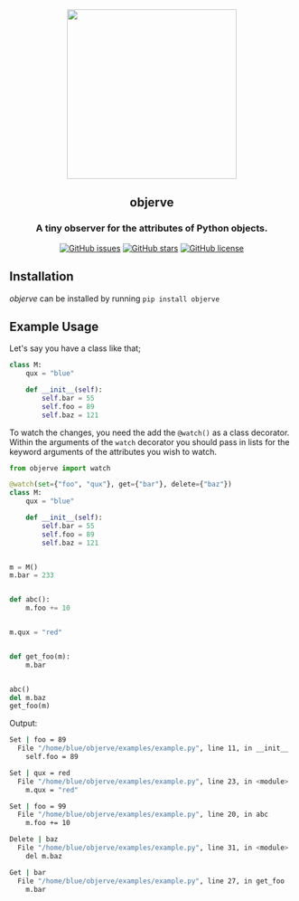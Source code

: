 <div align="center">
  <img src="https://github.com/furkanonder/objerve/blob/main/assets/logo/objerve.png" width=300px />
  <h2>objerve</h2>
  <h3>A tiny observer for the attributes of Python objects.</h3>
  <a href="https://github.com/furkanonder/objerve/issues"><img alt="GitHub issues" src="https://img.shields.io/github/issues/furkanonder/objerve"></a>
  <a href="https://github.com/furkanonder/objerve/stargazers"><img alt="GitHub stars" src="https://img.shields.io/github/stars/furkanonder/objerve"></a>
  <a href="https://github.com/furkanonder/objerve/blob/main/LICENSE"><img alt="GitHub license" src="https://img.shields.io/github/license/furkanonder/objerve"></a>
</div>

## Installation
_objerve_ can be installed by running `pip install objerve`

## Example Usage

Let's say you have a class like that;

```python
class M:
    qux = "blue"

    def __init__(self):
        self.bar = 55
        self.foo = 89
        self.baz = 121
```

To watch the changes, you need the add the ```@watch()```  as a class decorator. Within the arguments of the ``watch`` decorator you should pass in lists for the keyword arguments of the attributes you wish to watch.

```python
from objerve import watch

@watch(set={"foo", "qux"}, get={"bar"}, delete={"baz"})
class M:
    qux = "blue"

    def __init__(self):
        self.bar = 55
        self.foo = 89
        self.baz = 121


m = M()
m.bar = 233


def abc():
    m.foo += 10


m.qux = "red"


def get_foo(m):
    m.bar


abc()
del m.baz
get_foo(m)
```
Output:
```sh
Set | foo = 89
  File "/home/blue/objerve/examples/example.py", line 11, in __init__
    self.foo = 89

Set | qux = red
  File "/home/blue/objerve/examples/example.py", line 23, in <module>
    m.qux = "red"

Set | foo = 99
  File "/home/blue/objerve/examples/example.py", line 20, in abc
    m.foo += 10

Delete | baz
  File "/home/blue/objerve/examples/example.py", line 31, in <module>
    del m.baz

Get | bar
  File "/home/blue/objerve/examples/example.py", line 27, in get_foo
    m.bar
```
